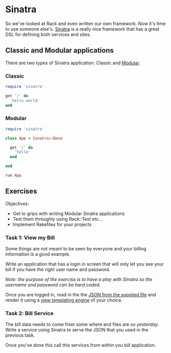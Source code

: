 # Sinatra

So we've looked at Rack and even written our own framework. Now it's time to use someone else's. [Sinatra](http://www.sinatrarb.com/) is a really nice framework that has a great DSL for defining both services and sites.


## Classic and Modular applications

There are two types of Sinatra application. Classic and [Modular](http://www.sinatrarb.com/intro.html#Sinatra::Base%20-%20Middleware,%20Libraries,%20and%20Modular%20Apps).


### Classic

```ruby
require 'sinatra'

get '/' do
  'hello world'
end
```


### Modular

```ruby
require 'sinatra'

class App < Sinatra::Base

  get '/' do
    'hello'
  end

end

run App
```


## Exercises

Objectives:

* Get to grips with writing Modular Sinatra applications
* Test them throughly using Rack::Test etc...
* Implement Rakefiles for your projects


### Task 1: View my Bill

Some things are not meant to be seen by everyone and your billing information is a good example.

Write an application that has a login in screen that will only let you see your bill if you have the right user name and password.

_Note: the purpose of the exercise is to have a play with Sinatra so the username and password can be hard coded._

Once you are logged in, read in the the [JSON from the supplied file](bill.json) and render it using a [view templating engine](http://www.sinatrarb.com/intro.html#Views%20/%20Templates) of your choice.


### Task 2: Bill Service

The bill data needs to come from some where and files are _so yesterday_. Write a service using Sinatra to serve the JSON that you used in the previous task.

Once you've done this call this services from within you bill application.

